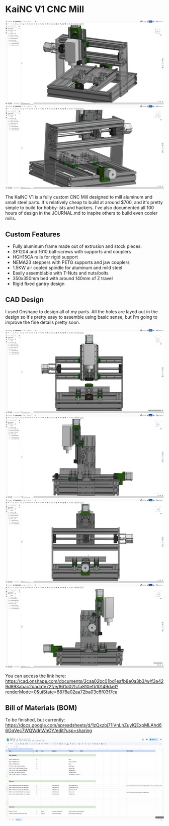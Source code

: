 # KaiNC V1 CNC Mill

![Pasted image 20250716235359.png](journal/Pasted%20image%2020250716235359.png)
![Pasted image 20250716235422.png](journal/Pasted%20image%2020250716235422.png)

The KaiNC V1 is a fully custom CNC Mill designed to mill aluminum and small steel parts. It's relatively cheap to build at around $700, and it's pretty simple to build for hobby-ists and hackers. I've also documented all 100 hours of design in the JOURNAL.md to inspire others to build even cooler mills.

## Custom Features
- Fully aluminum frame made out of extrusion and stock pieces.
- SF1204 and 1610 ball-screws with supports and couplers
- HGH15CA rails for rigid support
- NEMA23 steppers with PETG supports and jaw couplers
- 1.5KW air cooled spindle for aluminum and mild steel
- Easily assemblable with T-Nuts and nuts/bolts
- 350x350mm bed with around 140mm of Z travel
- Rigid fixed gantry design

## CAD Design

I used Onshape to design all of my parts. All the holes are layed out in the design so it's pretty easy to assemble using basic sense, but I'm going to improve the fine details pretty soon.

![Pasted image 20250717000213.png](journal/Pasted%20image%2020250717000213.png)
![Pasted image 20250717000227.png](journal/Pasted%20image%2020250717000227.png)
![Pasted image 20250717000240.png](journal/Pasted%20image%2020250717000240.png)
![Pasted image 20250717000256.png](journal/Pasted%20image%2020250717000256.png)

You can access the link here: https://cad.onshape.com/documents/3caa02bc01bd1eafb8e0a3b3/w/f3a429d893abac2dada1e72f/e/861d02fcfa810efb10149da6?renderMode=0&uiState=6878a02aa72ba03c6f03f7ca

## Bill of Materials (BOM)

To be finished, but currently: https://docs.google.com/spreadsheets/d/1zQxzbj71iVnLhZuylQExpMLAhd66OqVec7WQWdnWnOY/edit?usp=sharing

![Pasted image 20250717000433.png](journal/Pasted%20image%2020250717000433.png)
